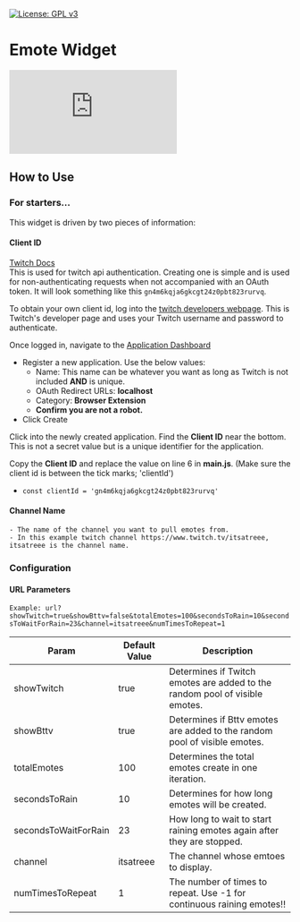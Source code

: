 [![License: GPL v3](https://img.shields.io/badge/License-GPLv3-blue.svg)](https://www.gnu.org/licenses/gpl-3.0)
# Emote Widget

![test](https://raw.githubusercontent.com/Treee/emote-widget-simple/master/screen-display.html?token=ABO65N6SBXZHPB3WGKY6RPS55FMSY)

## How to Use

### For starters...

This widget is driven by two pieces of information:
#### Client ID
[Twitch Docs](https://dev.twitch.tv/docs/v5#getting-a-client-id)  
This is used for twitch api authentication. Creating one is simple and is used for non-authenticating requests when not accompanied with an OAuth token. It will look something like this `gn4m6kqja6gkcgt24z0pbt823rurvq`.

To obtain your own client id, log into the [twitch developers webpage](https://dev.twitch.tv/login). This is Twitch's developer page and uses your Twitch username and password to authenticate.

Once logged in, navigate to the [Application Dashboard](https://dev.twitch.tv/console/apps)

- Register a new application. Use the below values:
    - Name: This name can be whatever you want as long as Twitch is not included **AND** is unique.
    - OAuth Redirect URLs: **localhost**
    - Category: **Browser Extension**
    - **Confirm you are not a robot.**
- Click Create

Click into the newly created application. Find the **Client ID** near the bottom. This is not a secret value but is a unique identifier for the application.

Copy the **Client ID** and replace the value on line 6 in **main.js**. (Make sure the client id is between the tick marks; 'clientId')
- `const clientId = 'gn4m6kqja6gkcgt24z0pbt823rurvq'`

#### Channel Name
    - The name of the channel you want to pull emotes from.
    - In this example twitch channel https://www.twitch.tv/itsatreee, itsatreee is the channel name.

### Configuration

#### URL Parameters

`Example: url?showTwitch=true&showBttv=false&totalEmotes=100&secondsToRain=10&secondsToWaitForRain=23&channel=itsatreee&numTimesToRepeat=1`

Param | Default Value | Description
--- | --- | ---
showTwitch | true | Determines if Twitch emotes are added to the random pool of visible emotes.
showBttv | true | Determines if Bttv emotes are added to the random pool of visible emotes.
totalEmotes | 100 | Determines the total emotes create in one iteration.
secondsToRain | 10 | Determines for how long emotes will be created.
secondsToWaitForRain | 23 | How long to wait to start raining emotes again after they are stopped.
channel | itsatreee | The channel whose emtoes to display.
numTimesToRepeat | 1 | The number of times to repeat. Use -1 for continuous raining emotes!!
